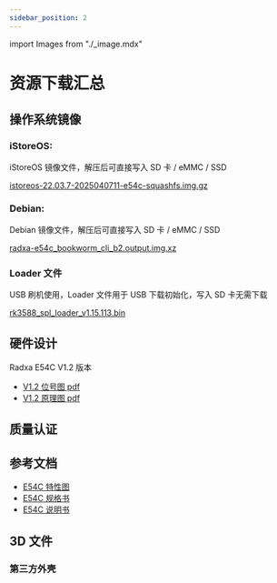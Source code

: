 ```yaml
---
sidebar_position: 2
---
```


import Images from "./\_image.mdx"

# 资源下载汇总

## 操作系统镜像

### iStoreOS:

iStoreOS 镜像文件，解压后可直接写入 SD 卡 / eMMC / SSD

[istoreos-22.03.7-2025040711-e54c-squashfs.img.gz](https://fw0.koolcenter.com/iStoreOS/e54c/istoreos-22.03.7-2025040711-e54c-squashfs.img.gz)

### Debian:

Debian 镜像文件，解压后可直接写入 SD 卡 / eMMC / SSD

[radxa-e54c_bookworm_cli_b2.output.img.xz](https://github.com/radxa-build/radxa-e54c/releases/download/rsdk-b2/radxa-e54c_bookworm_cli_b2.output.img.xz)

### Loader 文件

USB 刷机使用，Loader 文件用于 USB 下载初始化，写入 SD 卡无需下载

[rk3588_spl_loader_v1.15.113.bin](https://dl.radxa.com/e/e52c/images/rk3588_spl_loader_v1.15.113.bin)

## 硬件设计

Radxa E54C V1.2 版本

- [V1.2 位号图 pdf](https://dl.radxa.com/e/e54c/hw/radxa_e54c_v1.2_components_placement_map.pdf)
- [V1.2 原理图 pdf](https://dl.radxa.com/e/e54c/hw/radxa_e54c_v1.2_schematic.pdf)

## 质量认证

## 参考文档

- [E54C 特性图](https://dl.radxa.com/e/e54c/docs/Radxa_E54C_quick_features_cn.pdf)
- [E54C 规格书](https://dl.radxa.com/e/e54c/docs/radxa_e54c_product_brief_Revision_1.0_g37b8f72.pdf)
- [E54C 说明书](https://dl.radxa.com/e/e54c/docs/Radxa_E54C_Quick_User_Guide_cn.pdf)

## 3D 文件

### 第三方外壳
